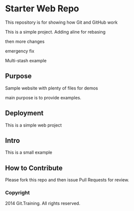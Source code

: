 # Starter Web Repo

This repository is for showing how Git and GitHub work

This is a simple project. Adding aline for rebasing

then more changes

emergency fix

Multi-stash example

## Purpose

Sample website with plenty of files for demos

main purpose is to provide examples.

## Deployment

This is a simple web project

## Intro

This is a small example

## How to Contribute

Please fork this repo and then issue Pull Requests for review.

### Copyright

2014 Git.Training. All rights reserved.